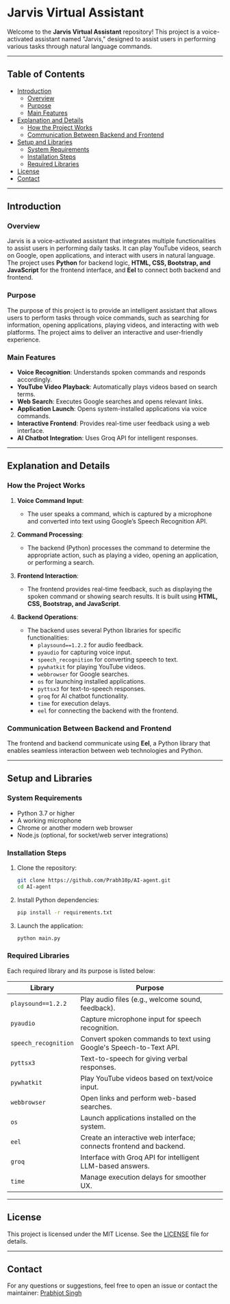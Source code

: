 # Jarvis Virtual Assistant

Welcome to the **Jarvis Virtual Assistant** repository! This project is a voice-activated assistant named "Jarvis," designed to assist users in performing various tasks through natural language commands.

---

## Table of Contents
- [Introduction](#introduction)
  - [Overview](#overview)
  - [Purpose](#purpose)
  - [Main Features](#main-features)
- [Explanation and Details](#explanation-and-details)
  - [How the Project Works](#how-the-project-works)
  - [Communication Between Backend and Frontend](#communication-between-backend-and-frontend)
- [Setup and Libraries](#setup-and-libraries)
  - [System Requirements](#system-requirements)
  - [Installation Steps](#installation-steps)
  - [Required Libraries](#required-libraries)
- [License](#license)
- [Contact](#contact)

---

## Introduction

### Overview
Jarvis is a voice-activated assistant that integrates multiple functionalities to assist users in performing daily tasks. It can play YouTube videos, search on Google, open applications, and interact with users in natural language. The project uses **Python** for backend logic, **HTML, CSS, Bootstrap, and JavaScript** for the frontend interface, and **Eel** to connect both backend and frontend.

### Purpose
The purpose of this project is to provide an intelligent assistant that allows users to perform tasks through voice commands, such as searching for information, opening applications, playing videos, and interacting with web platforms. The project aims to deliver an interactive and user-friendly experience.

### Main Features
- **Voice Recognition**: Understands spoken commands and responds accordingly.
- **YouTube Video Playback**: Automatically plays videos based on search terms.
- **Web Search**: Executes Google searches and opens relevant links.
- **Application Launch**: Opens system-installed applications via voice commands.
- **Interactive Frontend**: Provides real-time user feedback using a web interface.
- **AI Chatbot Integration**: Uses Groq API for intelligent responses.

---

## Explanation and Details

### How the Project Works
1. **Voice Command Input**:
   - The user speaks a command, which is captured by a microphone and converted into text using Google’s Speech Recognition API.

2. **Command Processing**:
   - The backend (Python) processes the command to determine the appropriate action, such as playing a video, opening an application, or performing a search.

3. **Frontend Interaction**:
   - The frontend provides real-time feedback, such as displaying the spoken command or showing search results. It is built using **HTML, CSS, Bootstrap, and JavaScript**.

4. **Backend Operations**:
   - The backend uses several Python libraries for specific functionalities:
     - `playsound==1.2.2` for audio feedback.
     - `pyaudio` for capturing voice input.
     - `speech_recognition` for converting speech to text.
     - `pywhatkit` for playing YouTube videos.
     - `webbrowser` for Google searches.
     - `os` for launching installed applications.
     - `pyttsx3` for text-to-speech responses.
     - `groq` for AI chatbot functionality.
     - `time` for execution delays.
     - `eel` for connecting the backend with the frontend.

### Communication Between Backend and Frontend
The frontend and backend communicate using **Eel**, a Python library that enables seamless interaction between web technologies and Python.

---

## Setup and Libraries

### System Requirements
- Python 3.7 or higher
- A working microphone
- Chrome or another modern web browser
- Node.js (optional, for socket/web server integrations)

### Installation Steps
1. Clone the repository:
   ```bash
   git clone https://github.com/Prabh10p/AI-agent.git
   cd AI-agent
   ```

2. Install Python dependencies:
   ```bash
   pip install -r requirements.txt
   ```

3. Launch the application:
   ```bash
   python main.py
   ```

### Required Libraries
Each required library and its purpose is listed below:

| Library            | Purpose                                                                 |
|--------------------|-------------------------------------------------------------------------|
| `playsound==1.2.2` | Play audio files (e.g., welcome sound, feedback).                      |
| `pyaudio`          | Capture microphone input for speech recognition.                      |
| `speech_recognition` | Convert spoken commands to text using Google's Speech-to-Text API.   |
| `pyttsx3`          | Text-to-speech for giving verbal responses.                           |
| `pywhatkit`        | Play YouTube videos based on text/voice input.                        |
| `webbrowser`       | Open links and perform web-based searches.                            |
| `os`               | Launch applications installed on the system.                         |
| `eel`              | Create an interactive web interface; connects frontend and backend.   |
| `groq`             | Interface with Groq API for intelligent LLM-based answers.           |
| `time`             | Manage execution delays for smoother UX.                             |

---

## License
This project is licensed under the MIT License. See the [LICENSE](LICENSE) file for details.

---

## Contact
For any questions or suggestions, feel free to open an issue or contact the maintainer:
[Prabhjot Singh](https://github.com/Prabh10p)